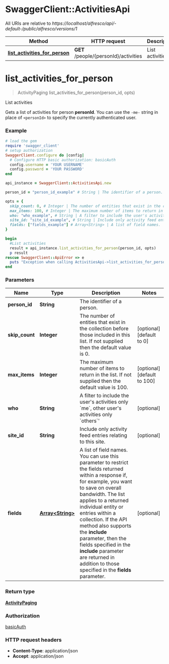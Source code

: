 # SwaggerClient::ActivitiesApi

All URIs are relative to *https://localhost/alfresco/api/-default-/public/alfresco/versions/1*

Method | HTTP request | Description
------------- | ------------- | -------------
[**list_activities_for_person**](ActivitiesApi.md#list_activities_for_person) | **GET** /people/{personId}/activities | List activities


# **list_activities_for_person**
> ActivityPaging list_activities_for_person(person_id, opts)

List activities

Gets a list of activities for person **personId**.  You can use the `-me-` string in place of `<personId>` to specify the currently authenticated user. 

### Example
```ruby
# load the gem
require 'swagger_client'
# setup authorization
SwaggerClient.configure do |config|
  # Configure HTTP basic authorization: basicAuth
  config.username = 'YOUR USERNAME'
  config.password = 'YOUR PASSWORD'
end

api_instance = SwaggerClient::ActivitiesApi.new

person_id = "person_id_example" # String | The identifier of a person.

opts = { 
  skip_count: 0, # Integer | The number of entities that exist in the collection before those included in this list.  If not supplied then the default value is 0. 
  max_items: 100, # Integer | The maximum number of items to return in the list.  If not supplied then the default value is 100. 
  who: "who_example", # String | A filter to include the user's activities only `me`, other user's activities only `others`' 
  site_id: "site_id_example", # String | Include only activity feed entries relating to this site.
  fields: ["fields_example"] # Array<String> | A list of field names.  You can use this parameter to restrict the fields returned within a response if, for example, you want to save on overall bandwidth.  The list applies to a returned individual entity or entries within a collection.  If the API method also supports the **include** parameter, then the fields specified in the **include** parameter are returned in addition to those specified in the **fields** parameter. 
}

begin
  #List activities
  result = api_instance.list_activities_for_person(person_id, opts)
  p result
rescue SwaggerClient::ApiError => e
  puts "Exception when calling ActivitiesApi->list_activities_for_person: #{e}"
end
```

### Parameters

Name | Type | Description  | Notes
------------- | ------------- | ------------- | -------------
 **person_id** | **String**| The identifier of a person. | 
 **skip_count** | **Integer**| The number of entities that exist in the collection before those included in this list.  If not supplied then the default value is 0.  | [optional] [default to 0]
 **max_items** | **Integer**| The maximum number of items to return in the list.  If not supplied then the default value is 100.  | [optional] [default to 100]
 **who** | **String**| A filter to include the user&#39;s activities only &#x60;me&#x60;, other user&#39;s activities only &#x60;others&#x60;&#39;  | [optional] 
 **site_id** | **String**| Include only activity feed entries relating to this site. | [optional] 
 **fields** | [**Array&lt;String&gt;**](String.md)| A list of field names.  You can use this parameter to restrict the fields returned within a response if, for example, you want to save on overall bandwidth.  The list applies to a returned individual entity or entries within a collection.  If the API method also supports the **include** parameter, then the fields specified in the **include** parameter are returned in addition to those specified in the **fields** parameter.  | [optional] 

### Return type

[**ActivityPaging**](ActivityPaging.md)

### Authorization

[basicAuth](../README.md#basicAuth)

### HTTP request headers

 - **Content-Type**: application/json
 - **Accept**: application/json



